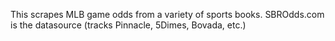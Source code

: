 This scrapes MLB game odds from a variety of sports books.
SBROdds.com is the datasource (tracks Pinnacle, 5Dimes, Bovada, etc.)
